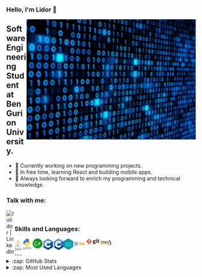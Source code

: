 ### Hello, I'm Lidor 👋

<img align="right" alt="GIF" src="https://github.com/rulidor/rulidor/blob/main/SUV4.gif?raw=true" width="450" height="320" />


## Software Engineering Student at Ben Gurion University.

- 🔭 Currently working on new programming projects.
- 🌱 In free time, learning React and building mobile apps.
- 👯 Always looking forward to enrich my programming and technical knowledge. 

### Talk with me:
[<img align="left" alt="rulidor | LinkedIn" width="22px" src="https://cdn.jsdelivr.net/npm/simple-icons@v3/icons/linkedin.svg" />][linkedin]

<br />

### Skills and Languages:


<img align="left" alt="JAVA" width="18px" src="https://github.com/rulidor/rulidor/blob/main/skills%20and%20languages/java.png?raw=true" />
<img align="left" alt="PYTHON" width="30px" src="https://github.com/rulidor/rulidor/blob/main/skills%20and%20languages/python.jpg" />
<img align="left" alt="CSHARP" width="26px" src="https://github.com/rulidor/rulidor/blob/main/skills%20and%20languages/cSharp.png" />
<img align="left" alt="C" width="30px" src="https://github.com/rulidor/rulidor/blob/main/skills%20and%20languages/c.png?raw=true" />
<img align="left" alt="C++" width="26px" src="https://github.com/rulidor/rulidor/blob/main/skills%20and%20languages/cpp.png" />
<img align="left" alt="ASSEMBLY" width="26px" src="https://github.com/rulidor/rulidor/blob/main/skills%20and%20languages/assembly.png" />
<img align="left" alt="SQL" width="35px" src="https://github.com/rulidor/rulidor/blob/main/skills%20and%20languages/sql.jpeg" />
<img align="left" alt="GIT" width="35px" src="https://github.com/rulidor/rulidor/blob/main/skills%20and%20languages/git.png" />
<img align="left" alt="LINUX" width="35px" src="https://github.com/rulidor/rulidor/blob/main/skills%20and%20languages/linux.jpg" />

<br />
<br />
---

<details>
  <summary>:zap: GitHub Stats</summary>

  <img align="left" alt="Lidor's GitHub Stats" src="https://github-readme-stats.vercel.app/api?username=rulidor&show_icons=true&hide_border=true" />

</details>

<details>
  <summary>:zap: Most Used Languages</summary>

<img align="left" alt="Lidor's GitHub Top Languages" src="https://github-readme-stats.vercel.app/api/top-langs/?username=rulidor" />

</details>

[linkedin]: https://linkedin.com/in/lidor-rubi
